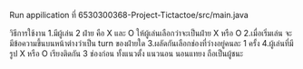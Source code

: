 Run appilication ที่ 6530300368-Project-Tictactoe/src/main.java

วิธีการใช้งาน 
1.มีผู้เล่น 2 ฝ่าย คือ X และ O ให้ผู้เล่นเลือกว่าจะเป็นฝ่าย X หรือ O 
2.เมื่อเริ่มเล่น จะมีข้อความขึ้นบนหน้าต่างว่าเป็น turn ของฝ่ายใด
3.ผลัดกันเลือกช่องที่ว่างอยู่คนละ 1 ครั้ง
4.ผู้เล่นที่มีรูป X หรือ O เรียงติดกัน 3 ช่องก่อน ทั้งแนวตั้ง แนวนอน นอนแทยง ถือเป็นผู้ชนะ

